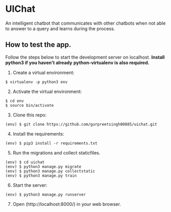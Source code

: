 # UIChat

An intelligent chatbot that communicates with other chatbots when not able to answer to a query and learns during the process.

## How to test the app.

Follow the steps below to start the development server on localhost.
__Install python3 if you haven't already__
__python-virtualenv is also required.__
1. Create a virtual environment:
```
$ virtualenv -p python3 env
```

2. Activate the virtual environment:
```
$ cd env
$ source bin/activate
```

3. Clone this repo:
```
(env) $ git clone https://github.com/gurpreetsingh00885/uichat.git
```

4. Install the requirements:
```
(env) $ pip3 install -r requirements.txt
```

5. Run the migrations and collect staticfiles.
```
(env) $ cd uichat
(env) $ python3 manage.py migrate
(env) $ python3 manage.py collectstatic
(env) $ python3 manage.py train
```

6. Start the server:
```
(env) $ python3 manage.py runserver
```

7. Open (http://localhost:8000/) in your web browser.



